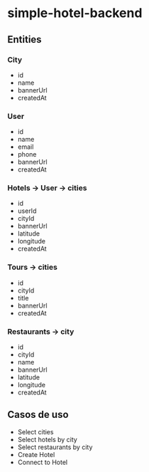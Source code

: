 # simple-hotel-backend

## Entities

### City

- id
- name
- bannerUrl
- createdAt

### User

- id
- name
- email
- phone
- bannerUrl
- createdAt

### Hotels -> User -> cities

- id
- userId
- cityId
- bannerUrl
- latitude
- longitude
- createdAt

### Tours -> cities

- id
- cityId
- title
- bannerUrl
- createdAt

### Restaurants -> city

- id
- cityId
- name
- bannerUrl
- latitude
- longitude
- createdAt

## Casos de uso

- Select cities
- Select hotels by city
- Select restaurants by city
- Create Hotel
- Connect to Hotel
